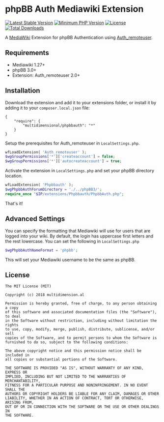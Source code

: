 # phpBB Auth Mediawiki Extension

[![Latest Stable Version](https://poser.pugx.org/multidimensional/phpbbauth/v/stable.svg)](https://packagist.org/packages/multidimensional/phpbbauth)
[![Minimum PHP Version](http://img.shields.io/badge/php-%3E%3D%205.4-8892BF.svg)](https://php.net/)
[![License](https://poser.pugx.org/multidimensional/phpbbauth/license.svg)](https://packagist.org/packages/multidimensional/phpbbauth)
[![Total Downloads](https://poser.pugx.org/multidimensional/phpbbauth/d/total.svg)](https://packagist.org/packages/multidimensional/phpbbauth)

A [MediaWiki](http://www.mediawiki.org/) Extension for phpBB Authentication using [Auth_remoteuser](https://www.mediawiki.org/wiki/Extension:Auth_remoteuser).

## Requirements

* Mediawiki 1.27+
* phpBB 3.0+
* Extension: Auth_remoteuser 2.0+

## Installation

Download the extension and add it to your extensions folder, or install it by adding it to your ```composer.local.json``` file:

```
{
    "require": {
        "multidimensional/phpbbauth": "*"
    }
}
```

Setup the prerequisites for Auth_remoteuser in ```LocalSettings.php```.

```php
wfLoadExtension( 'Auth_remoteuser' );
$wgGroupPermissions['*']['createaccount'] = false;
$wgGroupPermissions['*']['autocreateaccount'] = true;
```

Activate the extension in ```LocalSettings.php``` and set your phpBB directory location.

```php
wfLoadExtension( 'Phpbbauth' );
$wgPhpbbAuthForumDirectory = './../phpBB3/';
require_once "$IP/extensions/Phpbbauth/PhpbbAuth.php";
```

That's it!

## Advanced Settings

You can specify the formatting that Mediawiki will use for users that are logged into your wiki. By default, the login has uppercase first letters and the rest lowercase. You can set the following in ```LocalSettings.php```

```php
$wgPhpbbAuthNameFormat = 'phpbb';
```

This will set your Mediawiki username to be the same as phpBB.

## License

    The MIT License (MIT)

    Copyright (c) 2018 multidimension.al
	
    Permission is hereby granted, free of charge, to any person obtaining a copy
    of this software and associated documentation files (the "Software"), to deal
    in the Software without restriction, including without limitation the rights
    to use, copy, modify, merge, publish, distribute, sublicense, and/or sell
    copies of the Software, and to permit persons to whom the Software is
    furnished to do so, subject to the following conditions:

    The above copyright notice and this permission notice shall be included in
    all copies or substantial portions of the Software.

    THE SOFTWARE IS PROVIDED "AS IS", WITHOUT WARRANTY OF ANY KIND, EXPRESS OR
    IMPLIED, INCLUDING BUT NOT LIMITED TO THE WARRANTIES OF MERCHANTABILITY,
    FITNESS FOR A PARTICULAR PURPOSE AND NONINFRINGEMENT. IN NO EVENT SHALL THE
    AUTHORS OR COPYRIGHT HOLDERS BE LIABLE FOR ANY CLAIM, DAMAGES OR OTHER
    LIABILITY, WHETHER IN AN ACTION OF CONTRACT, TORT OR OTHERWISE, ARISING FROM,
    OUT OF OR IN CONNECTION WITH THE SOFTWARE OR THE USE OR OTHER DEALINGS IN
    THE SOFTWARE.
